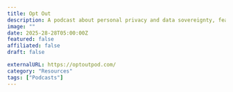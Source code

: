 ```yaml
---
title: Opt Out
description: A podcast about personal privacy and data sovereignty, featuring interviews with experts and advocates.
image: ""
date: 2025-28-28T05:00:00Z
featured: false
affiliated: false
draft: false

externalURL: https://optoutpod.com/
category: "Resources"
tags: ["Podcasts"]
---
```

